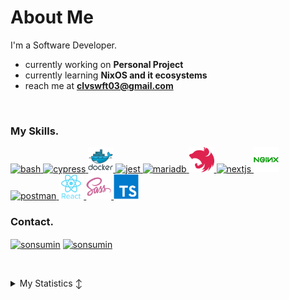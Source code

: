 # About Me

I'm a Software Developer.

- currently working on **Personal Project**
- currently learning **NixOS and it ecosystems**
- reach me at **clvswft03@gmail.com**

&nbsp;

<h3 align="left">My Skills.</h3>
<p align="left"> <a href="https://www.gnu.org/software/bash/" target="_blank" rel="noreferrer"> <img src="https://www.vectorlogo.zone/logos/gnu_bash/gnu_bash-icon.svg" alt="bash" width="40" height="40"/> </a> <a href="https://www.cypress.io" target="_blank" rel="noreferrer"> <img src="https://raw.githubusercontent.com/simple-icons/simple-icons/6e46ec1fc23b60c8fd0d2f2ff46db82e16dbd75f/icons/cypress.svg" alt="cypress" width="40" height="40"/> </a> <a href="https://www.docker.com/" target="_blank" rel="noreferrer"> <img src="https://raw.githubusercontent.com/devicons/devicon/master/icons/docker/docker-original-wordmark.svg" alt="docker" width="40" height="40"/> </a> <a href="https://jestjs.io" target="_blank" rel="noreferrer"> <img src="https://www.vectorlogo.zone/logos/jestjsio/jestjsio-icon.svg" alt="jest" width="40" height="40"/> </a> <a href="https://mariadb.org/" target="_blank" rel="noreferrer"> <img src="https://www.vectorlogo.zone/logos/mariadb/mariadb-icon.svg" alt="mariadb" width="40" height="40"/> </a> <a href="https://nestjs.com/" target="_blank" rel="noreferrer"> <img src="https://raw.githubusercontent.com/devicons/devicon/master/icons/nestjs/nestjs-plain.svg" alt="nestjs" width="40" height="40"/> </a> <a href="https://nextjs.org/" target="_blank" rel="noreferrer"> <img src="https://cdn.worldvectorlogo.com/logos/nextjs-2.svg" alt="nextjs" width="40" height="40"/> </a> <a href="https://www.nginx.com" target="_blank" rel="noreferrer"> <img src="https://raw.githubusercontent.com/devicons/devicon/master/icons/nginx/nginx-original.svg" alt="nginx" width="40" height="40"/> </a> <a href="https://postman.com" target="_blank" rel="noreferrer"> <img src="https://www.vectorlogo.zone/logos/getpostman/getpostman-icon.svg" alt="postman" width="40" height="40"/> </a> <a href="https://reactjs.org/" target="_blank" rel="noreferrer"> <img src="https://raw.githubusercontent.com/devicons/devicon/master/icons/react/react-original-wordmark.svg" alt="react" width="40" height="40"/> </a> <a href="https://sass-lang.com" target="_blank" rel="noreferrer"> <img src="https://raw.githubusercontent.com/devicons/devicon/master/icons/sass/sass-original.svg" alt="sass" width="40" height="40"/> </a> <a href="https://www.typescriptlang.org/" target="_blank" rel="noreferrer"> <img src="https://raw.githubusercontent.com/devicons/devicon/master/icons/typescript/typescript-original.svg" alt="typescript" width="40" height="40"/> </a> </p>

<h3 align="left">Contact.</h3>
<p align="left"> <a href="https://linkedin.com/in/sonsumin" target="blank"><img align="center" src="https://raw.githubusercontent.com/rahuldkjain/github-profile-readme-generator/master/src/images/icons/Social/github.svg" alt="sonsumin" height="30" width="40" /></a> <a href="https://linkedin.com/in/sonsumin" target="blank"><img align="center" src="https://raw.githubusercontent.com/rahuldkjain/github-profile-readme-generator/master/src/images/icons/Social/linked-in-alt.svg" alt="sonsumin" height="30" width="40" /></a>
</p>

&nbsp;

<details>
 <summary>My Statistics ↕️</summary>

<!--START_SECTION:waka-->
![Code Time](http://img.shields.io/badge/Code%20Time-1%2C882%20hrs%205%20mins-blue)

![Profile Views](http://img.shields.io/badge/Profile%20Views-0-blue)

**🐱 My GitHub Data** 

> 📦 12.9 MB Used in GitHub's Storage 
 > 
> 🏆 420 Contributions in the Year 2024
 > 
> 💼 Opted to Hire
 > 
> 📜 580 Public Repositories 
 > 
> 🔑 155 Private Repositories 
 > 
**I'm a Night 🦉** 

```text
🌞 Morning                3412 commits        ██░░░░░░░░░░░░░░░░░░░░░░░   07.39 % 
🌆 Daytime                16395 commits       █████████░░░░░░░░░░░░░░░░   35.50 % 
🌃 Evening                17191 commits       █████████░░░░░░░░░░░░░░░░   37.22 % 
🌙 Night                  9187 commits        █████░░░░░░░░░░░░░░░░░░░░   19.89 % 
```
📅 **I'm Most Productive on Monday** 

```text
Monday                   8364 commits        █████░░░░░░░░░░░░░░░░░░░░   18.11 % 
Tuesday                  7931 commits        ████░░░░░░░░░░░░░░░░░░░░░   17.17 % 
Wednesday                7121 commits        ████░░░░░░░░░░░░░░░░░░░░░   15.42 % 
Thursday                 6982 commits        ████░░░░░░░░░░░░░░░░░░░░░   15.12 % 
Friday                   6956 commits        ████░░░░░░░░░░░░░░░░░░░░░   15.06 % 
Saturday                 4104 commits        ██░░░░░░░░░░░░░░░░░░░░░░░   08.89 % 
Sunday                   4727 commits        ███░░░░░░░░░░░░░░░░░░░░░░   10.23 % 
```


📊 **This Week I Spent My Time On** 

```text
🕑︎ Time Zone: Asia/Seoul

💬 Programming Languages: 
Python                   8 hrs 7 mins        ███████████████░░░░░░░░░░   58.49 % 
PowerShell               2 hrs 5 mins        ████░░░░░░░░░░░░░░░░░░░░░   15.10 % 
Lua                      1 hr 34 mins        ███░░░░░░░░░░░░░░░░░░░░░░   11.35 % 
JSON                     48 mins             █░░░░░░░░░░░░░░░░░░░░░░░░   05.86 % 
Text                     36 mins             █░░░░░░░░░░░░░░░░░░░░░░░░   04.36 % 

🔥 Editors: 
VS Code                  8 hrs 56 mins       ████████████████░░░░░░░░░   64.40 % 
Neovim                   4 hrs 56 mins       █████████░░░░░░░░░░░░░░░░   35.60 % 

💻 Operating System: 
Windows                  13 hrs 52 mins      █████████████████████████   100.00 % 
```

**I Mostly Code in JavaScript** 

```text
JavaScript               29 repos            █████░░░░░░░░░░░░░░░░░░░░   20.28 % 
Python                   28 repos            █████░░░░░░░░░░░░░░░░░░░░   19.58 % 
Shell                    12 repos            ██░░░░░░░░░░░░░░░░░░░░░░░   08.39 % 
Nix                      7 repos             █░░░░░░░░░░░░░░░░░░░░░░░░   04.90 % 
AutoHotkey               1 repo              ░░░░░░░░░░░░░░░░░░░░░░░░░   00.70 % 
```



**Timeline**

![Lines of Code chart](https://raw.githubusercontent.com/testfailed/testfailed/main/assets/bar_graph.png)


 Last Updated on 13/08/2024 03:45:06 UTC
<!--END_SECTION:waka-->
</details>
